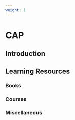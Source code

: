 ```yaml
---
weight: 1
---
```


# CAP

## Introduction



## Learning Resources



### Books

### Courses

### Miscellaneous
